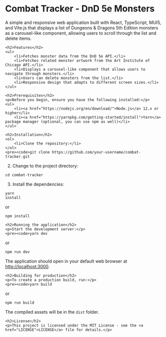 <!DOCTYPE html>
<html lang="en">
<head>
    <meta charset="UTF-8">
    <meta name="viewport" content="width=device-width, initial-scale=1.0">
    <title>Combat Tracker - DnD 5e Monsters</title>
</head>
<body>
    <h1>Combat Tracker - DnD 5e Monsters</h1>
    <p>A simple and responsive web application built with React, TypeScript, MUI5, and Vite.js that displays a list of Dungeons &amp; Dragons 5th Edition monsters as a carousel-like component, allowing users to scroll through the list and delete items.</p>

    <h2>Features</h2>
    <ul>
        <li>Fetches monster data from the DnD 5e API.</li>
        <li>Fetches related monster artwork from the Art Institute of Chicago API.</li>
        <li>Displays a carousel-like component that allows users to navigate through monsters.</li>
        <li>Users can delete monsters from the list.</li>
        <li>Responsive design that adapts to different screen sizes.</li>
    </ul>

    <h2>Prerequisites</h2>
    <p>Before you begin, ensure you have the following installed:</p>
    <ul>
        <li><a href="https://nodejs.org/en/download/">Node.js</a> 12.x or higher</li>
        <li><a href="https://yarnpkg.com/getting-started/install">Yarn</a> package manager (optional, you can use npm as well)</li>
    </ul>

    <h2>Installation</h2>
    <ol>
        <li>Clone the repository:</li>
    </ol>
    <pre><code>git clone https://github.com/your-username/combat-tracker.git
</code></pre>
    <ol start="2">
        <li>Change to the project directory:</li>
    </ol>
    <pre><code>cd combat-tracker
</code></pre>
    <ol start="3">
        <li>Install the dependencies:</li>
    </ol>
    <pre><code>yarn install
</code></pre>
    <p>or</p>
    <pre><code>npm install
</code></pre>

    <h2>Running the application</h2>
    <p>Start the development server:</p>
    <pre><code>yarn dev
</code></pre>
    <p>or</p>
    <pre><code>npm run dev
</code></pre>
    <p>The application should open in your default web browser at <a href="http://localhost:3000">http://localhost:3000</a>.</p>

    <h2>Building for production</h2>
    <p>To create a production build, run:</p>
    <pre><code>yarn build
</code></pre>
    <p>or</p>
    <pre><code>npm run build
</code></pre>
    <p>The compiled assets will be in the <code>dist</code> folder.</p>

    <h2>License</h2>
    <p>This project is licensed under the MIT License - see the <a href="LICENSE">LICENSE</a> file for details.</p>
